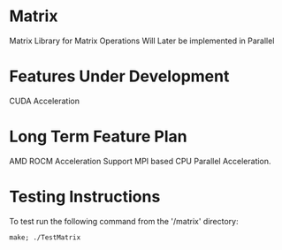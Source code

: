 # Matrix

Matrix Library for Matrix Operations
Will Later be implemented in Parallel

# Features Under Development
CUDA Acceleration

# Long Term Feature Plan
AMD ROCM Acceleration Support
MPI based CPU Parallel Acceleration.

# Testing Instructions
To test run the following command from the '/matrix' directory:

```make; ./TestMatrix```

